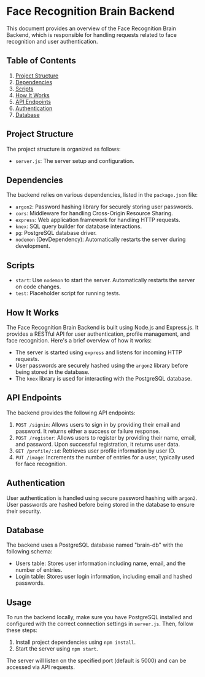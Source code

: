 # Face Recognition Brain Backend

This document provides an overview of the Face Recognition Brain Backend, which is responsible for handling requests related to face recognition and user authentication.

## Table of Contents
1. [Project Structure](#project-structure)
2. [Dependencies](#dependencies)
3. [Scripts](#scripts)
4. [How It Works](#how-it-works)
5. [API Endpoints](#api-endpoints)
6. [Authentication](#authentication)
7. [Database](#database)

## Project Structure
The project structure is organized as follows:
- `server.js`: The server setup and configuration.

## Dependencies
The backend relies on various dependencies, listed in the `package.json` file:
- `argon2`: Password hashing library for securely storing user passwords.
- `cors`: Middleware for handling Cross-Origin Resource Sharing.
- `express`: Web application framework for handling HTTP requests.
- `knex`: SQL query builder for database interactions.
- `pg`: PostgreSQL database driver.
- `nodemon` (DevDependency): Automatically restarts the server during development.

## Scripts
- `start`: Use `nodemon` to start the server. Automatically restarts the server on code changes.
- `test`: Placeholder script for running tests.

## How It Works
The Face Recognition Brain Backend is built using Node.js and Express.js. It provides a RESTful API for user authentication, profile management, and face recognition. Here's a brief overview of how it works:

- The server is started using `express` and listens for incoming HTTP requests.
- User passwords are securely hashed using the `argon2` library before being stored in the database.
- The `knex` library is used for interacting with the PostgreSQL database.

## API Endpoints
The backend provides the following API endpoints:

1. `POST /signin`: Allows users to sign in by providing their email and password. It returns either a success or failure response.
2. `POST /register`: Allows users to register by providing their name, email, and password. Upon successful registration, it returns user data.
3. `GET /profile/:id`: Retrieves user profile information by user ID.
4. `PUT /image`: Increments the number of entries for a user, typically used for face recognition.

## Authentication
User authentication is handled using secure password hashing with `argon2`. User passwords are hashed before being stored in the database to ensure their security.

## Database
The backend uses a PostgreSQL database named "brain-db" with the following schema:
- Users table: Stores user information including name, email, and the number of entries.
- Login table: Stores user login information, including email and hashed passwords.

## Usage
To run the backend locally, make sure you have PostgreSQL installed and configured with the correct connection settings in `server.js`. Then, follow these steps:
1. Install project dependencies using `npm install`.
2. Start the server using `npm start`.

The server will listen on the specified port (default is 5000) and can be accessed via API requests.
